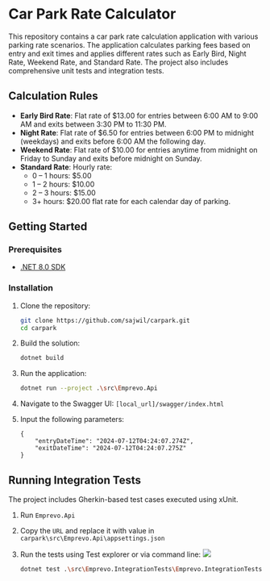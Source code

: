 # Car Park Rate Calculator

This repository contains a car park rate calculation application with various parking rate scenarios. The application calculates parking fees based on entry and exit times and applies different rates such as Early Bird, Night Rate, Weekend Rate, and Standard Rate. The project also includes comprehensive unit tests and integration tests.

## Calculation Rules

- **Early Bird Rate**: Flat rate of $13.00 for entries between 6:00 AM to 9:00 AM and exits between 3:30 PM to 11:30 PM.
- **Night Rate**: Flat rate of $6.50 for entries between 6:00 PM to midnight (weekdays) and exits before 6:00 AM the following day.
- **Weekend Rate**: Flat rate of $10.00 for entries anytime from midnight on Friday to Sunday and exits before midnight on Sunday.
- **Standard Rate**: Hourly rate:
  - 0 – 1 hours: $5.00
  - 1 – 2 hours: $10.00
  - 2 – 3 hours: $15.00
  - 3+ hours: $20.00 flat rate for each calendar day of parking.

## Getting Started

### Prerequisites

- [.NET 8.0 SDK](https://dotnet.microsoft.com/en-us/download/dotnet/8.0)

### Installation

1. Clone the repository:
    ```bash
    git clone https://github.com/sajwil/carpark.git
    cd carpark
    ```

2. Build the solution:
    ```bash
    dotnet build
    ```

3. Run the application:
    ```bash
    dotnet run --project .\src\Emprevo.Api
    ```
4. Navigate to the Swagger UI:
``` [local_url]/swagger/index.html ```

5. Input the following parameters:
    ``` 
    {
        "entryDateTime": "2024-07-12T04:24:07.274Z",
        "exitDateTime": "2024-07-12T04:24:07.275Z"
    }
    ```

## Running Integration Tests

The project includes Gherkin-based test cases executed using xUnit.

1. Run `Emprevo.Api`
2. Copy the `URL` and replace it with value in `carpark\src\Emprevo.Api\appsettings.json`    
3. Run the tests using Test explorer or via command line:
    <img src="docs/Test_Explorer.png"/>

    ```bash
    dotnet test .\src\Emprevo.IntegrationTests\Emprevo.IntegrationTests.csproj
    ```